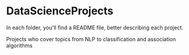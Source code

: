 # DataScienceProjects
In each folder, you'll find a README file, better describing each project.

Projects who cover topics from NLP to classification and association algorithms
